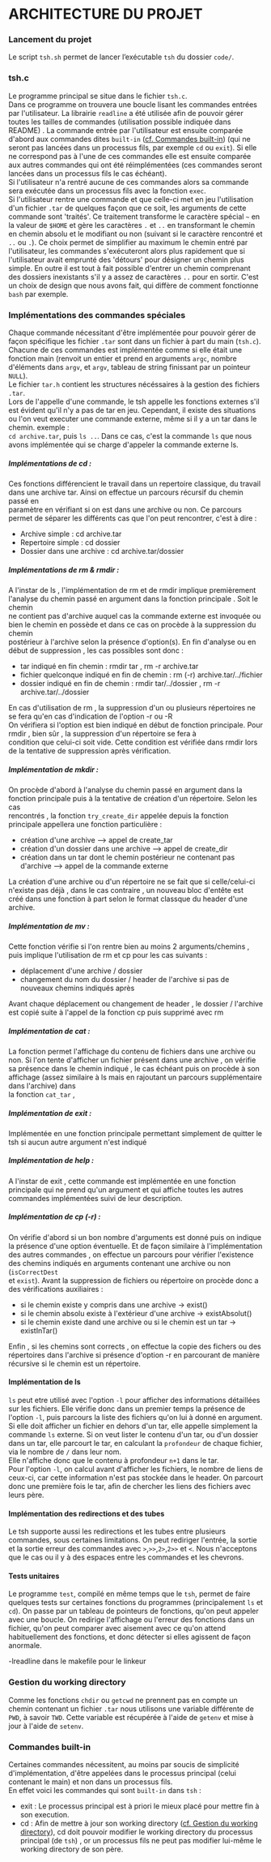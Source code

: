 # ARCHITECTURE DU PROJET  

### Lancement du projet

Le script `tsh.sh` permet de lancer l’exécutable `tsh` du dossier `code/`.  


### tsh.c

Le programme principal se situe dans le fichier `tsh.c`.  
Dans ce programme on trouvera une boucle lisant les commandes entrées par l'utilisateur. La librairie `readline` a été utilisée afin de pouvoir gérer toutes les tailles de commandes (utilisation possible indiquée dans README) .
La commande entrée par l'utilisateur est ensuite comparée d'abord aux commandes dites `built-in` ([cf. Commandes built-in](#-Commandes-built-in)) (qui ne seront pas lancées dans un processus fils, par exemple `cd` ou `exit`).
Si elle ne correspond pas à l'une de ces commandes elle est ensuite comparée aux autres commandes qui ont été réimplémentées (ces commandes seront lancées dans un processus fils le cas échéant).  
Si l'utilisateur n'a rentré aucune de ces commandes alors sa commande sera exécutée dans un processus fils avec la fonction `exec`.  
Si l'utilisateur rentre une commande et que celle-ci met en jeu l'utilisation d'un fichier `.tar` de quelques façon que ce soit, les arguments de cette commande sont 'traités'.
Ce traitement transforme le caractère spécial `~` en la valeur de `$HOME` et gère les caractères `.` et `..` en transformant le chemin en chemin absolu et le modifiant ou non (suivant si le caractère rencontré et `..` ou `.`).
Ce choix permet de simplifier au maximum le chemin entré par l'utilisateur, les commandes s'exécuteront alors plus rapidement que
si l'utilisateur avait emprunté des 'détours' pour désigner un chemin plus simple. En outre il est tout à fait possible d'entrer un chemin comprenant des dossiers inexistants
s'il y a assez de caractères `..` pour en sortir. C'est un choix de design que nous avons fait, qui diffère de comment fonctionne `bash` par exemple.


### Implémentations des commandes spéciales

Chaque commande nécessitant d'être implémentée pour pouvoir gérer de façon spécifique les fichier `.tar` sont dans un fichier à part du main (`tsh.c`).  
Chacune de ces commandes est implémentée comme si elle était une fonction main (renvoit un entier et prend en arguments `argc`, nombre d'éléments dans `argv`, et `argv`,
tableau de string finissant par un pointeur `NULL`).  
Le fichier `tar.h` contient les structures nécéssaires à la gestion des fichiers `.tar`.  
Lors de l'appelle d'une commande, le tsh appelle les fonctions externes s'il est évident qu'il n'y a pas de tar en jeu. Cependant, il existe des situations
ou l'on veut executer une commande externe, même si il y a un tar dans le chemin. exemple :  
`cd archive.tar`, puis `ls ..`. Dans ce cas, c'est la commande `ls` que nous avons implémentée qui se charge d'appeler la commande externe ls.   


##### Implémentations de cd :  
Ces fonctions différencient le travail dans un repertoire classique, du travail dans une archive tar. Ainsi on effectue un parcours récursif du chemin passé en   
paramètre en vérifiant si on est dans une archive ou non. Ce parcours permet de séparer les différents cas que l'on peut rencontrer, c'est à dire :
 - Archive simple : cd archive.tar  
 - Repertoire simple : cd dossier  
 - Dossier dans une archive : cd archive.tar/dossier  



##### Implémentations de rm & rmdir :  
A l'instar de ls , l'implémentation de rm et de rmdir implique premièrement l'analyse du chemin passé en argument dans la fonction principale . Soit le chemin  
ne contient pas d'archive auquel cas la commande externe est invoquée ou bien le chemin en possède et dans ce cas on procède à la suppression du chemin  
postérieur à l'archive selon la présence d'option(s). En fin d'analyse ou en début de suppression , les cas possibles sont donc :  
- tar indiqué en fin chemin : rmdir tar , rm -r archive.tar  
- fichier quelconque indiqué en fin de chemin : rm (-r) archive.tar/../fichier  
- dossier indiqué en fin de chemin : rmdir tar/../dossier , rm -r archive.tar/../dossier  

En cas d'utilisation de rm , la suppression d'un ou plusieurs répertoires ne se fera qu'en cas d'indication de l'option -r ou -R  
On vérifiera si l'option est bien indiqué en début de fonction principale. Pour rmdir , bien sûr , la suppression d'un répertoire se fera à  
condition que celui-ci soit vide. Cette condition est vérifiée dans rmdir lors de la tentative de suppression après vérification.  



##### Implémentation de mkdir :  
On procède d'abord à l'analyse du chemin passé en argument dans la fonction principale puis à la tentative de création d'un répertoire. Selon les cas  
rencontrés , la fonction `try_create_dir` appelée depuis la fonction principale appellera une fonction particulière :   
- création d'une archive --> appel de create_tar  
- création d'un dossier dans une archive --> appel de create_dir  
- création dans un tar dont le chemin postérieur ne contenant pas d'archive --> appel de la commande externe  

La création d'une archive ou d'un répertoire ne se fait que si celle/celui-ci n'existe pas déjà , dans le cas contraire , un nouveau bloc d'entête est  
créé dans une fonction à part selon le format classque du header d'une archive.  




##### Implémentation de mv :  
Cette fonction vérifie si l'on rentre bien au moins 2 arguments/chemins , puis implique l'utilisation de rm et cp pour les cas suivants :  
- déplacement d'une archive / dossier  
- changement du nom du dossier / header de l'archive si pas de nouveaux chemins indiqués après  

Avant chaque déplacement ou changement de header , le dossier / l'archive est copié suite à l'appel de la fonction cp puis supprimé avec rm




##### Implémentation de cat :  
La fonction permet l'affichage du contenu de fichiers dans une archive ou non. Si l'on tente d'afficher un fichier présent dans une archive , on vérifie  
sa présence dans le chemin indiqué , le cas échéant  puis on procède à son affichage (assez similaire à ls mais en rajoutant un parcours supplémentaire dans l'archive) dans  
la fonction `cat_tar` , 
  
  
  
##### Implémentation de exit :  
Implémentée en une fonction principale permettant simplement de quitter le tsh si aucun autre argument n'est indiqué  

  
  
##### Implémentation de help :  
A l'instar de exit , cette commande est implémentée en une fonction principale qui ne prend qu'un argument et qui affiche toutes les autres commandes
implémentées suivi de leur description.



##### Implémentation de cp (-r) :  
On vérifie d'abord si un bon nombre d'arguments est donné puis on indique la présence d'une option éventuelle. Et de façon similaire à l'implémentation  
des autres commandes , on effectue un parcours pour vérifier l'existence des chemins indiqués en arguments contenant une archive ou non (`isCorrectDest`  
et `exist`). Avant la suppression de fichiers ou répertoire on procède donc a des vérifications auxiliaires :  
- si le chemin existe y compris dans une archive -> exist()  
- si le chemin absolu existe à l'extérieur d'une archive -> existAbsolut()  
- si le chemin existe dand une archive ou si le chemin est un tar -> existInTar()  

Enfin , si les chemins sont corrects , on effectue la copie des fichers ou des répertoires dans l'archive si présence d'option -r en parcourant de manière  
récursive si le chemin est un répertoire.  

#### Implémentation de ls
`ls` peut etre utilisé avec l'option `-l` pour afficher des informations détaillées sur les fichiers. Elle vérifie donc dans un premier temps la présence de
l'option `-l`, puis parcours la liste des fichiers qu'on lui à donné en argument. Si elle doit afficher un fichier en dehors d'un tar, elle appelle simplement la 
commande `ls` externe. Si on veut lister le contenu d'un tar, ou d'un dossier dans un tar, elle parcourt le tar, en calculant la `profondeur` de chaque fichier, 
via le nombre de `/` dans leur nom.  
Elle n'affiche donc que le contenu à profondeur `n+1` dans le tar.  
Pour l'option `-l`, on calcul avant d'afficher les fichiers, le nombre de liens de ceux-ci, car cette information n'est pas stockée dans le header. On parcourt donc
une première fois le tar, afin de chercher les liens des fichiers avec leurs père.  

#### Implémentation des redirections et des tubes  
Le tsh supporte aussi les redirections et les tubes entre plusieurs commandes, sous certaines limitations. On peut rediriger l'entrée, la sortie et la sortie erreur
des commandes avec `>`,`>>`,`2>`,`2>>` et `<`. Nous n'acceptons que le cas ou il y à des espaces entre les commandes et les chevrons.

#### Tests unitaires
Le programme `test`, compilé en même temps que le `tsh`, permet de faire quelques tests sur certaines fonctions du programmes (principalement `ls` et `cd`). On passe par
un tableau de pointeurs de fonctions, qu'on peut appeler avec une boucle. On redirige l'affichage ou l'erreur des fonctions dans un fichier, qu'on peut comparer avec aisement
avec ce qu'on attend habituellement des fonctions, et donc détecter si elles agissent de façon anormale.  

-lreadline dans le makefile pour le linkeur



### Gestion du working directory

Comme les fonctions `chdir` ou `getcwd` ne prennent pas en compte un chemin contenant un fichier `.tar` nous utilisons une variable différente de `PWD`, à savoir `TWD`. Cette variable est récupérée à l'aide de `getenv` et mise à jour à l'aide de `setenv`.  


### Commandes built-in

Certaines commandes nécessitent, au moins par soucis de simplicité d'implémentation, d'être appelées dans le processus principal (celui contenant le main) et non dans un processus fils.  
En effet voici les commandes qui sont `built-in` dans `tsh` :  
- exit : Le processus principal est à priori le mieux placé pour mettre fin à son execution.  
- cd : Afin de mettre à jour son working directory ([cf. Gestion du working directory](#-Gestion-du-working-directory)), cd doit pouvoir modifier le working directory du processus principal (de `tsh`) , or un processus fils ne peut pas modifier lui-même le working directory de son père.  
